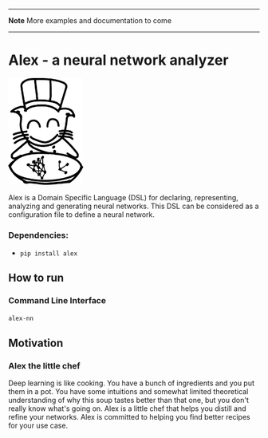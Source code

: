 <!-- ;; ---------------------------------------------------------------------- -->
<!-- ;; Created: fre jul 17 19:11:39 2020 (+0200) -->
<!-- ;; Last-Updated: lör jun 19 22:24:45 2021 (+0200)
<!-- ;; Filename: README.md -->
<!-- ;; Author: Yinan Yu -->
<!-- ;; Description:  -->
<!-- ;; ---------------------------------------------------------------------- -->



---
**Note**
More examples and documentation to come

---
# Alex - a neural network analyzer

<img src="./images/logo.png" width="150" alt="Alex logo" title="Alex">

Alex is a Domain Specific Language (DSL) for declaring, representing, analyzing and generating neural networks.
This DSL can be considered as a configuration file to define a neural network.

### Dependencies:
+ `pip install alex`

## How to run

### Command Line Interface
`alex-nn`

## Motivation

### Alex the little chef
Deep learning is like cooking. You have a bunch of ingredients and you put them in a pot. You have some intuitions and somewhat limited theoretical understanding of why this soup tastes better than that one, but you don't really know what's going on. Alex is a little chef that helps you distill and refine your networks. Alex is committed to helping you find better recipes for your use case.
